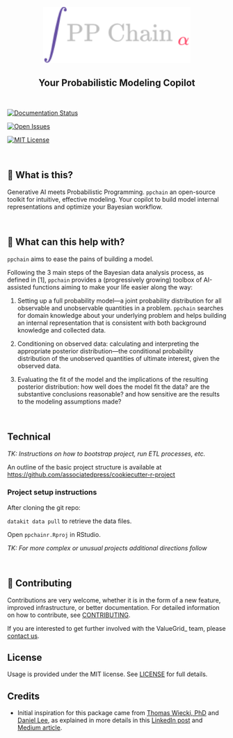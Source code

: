 <p align="center">
    <a href="https://ppchain.org" target="_blank">
        <img border="0" alt="PP Chain logo" src="https://github.com/shadowboxingskills/ppchainR/blob/master/logo.svg?raw=true" width="340" height="auto" style="background-color: transparent;
border: none;">
    </a>
</p>
<h2 align="center" style="border-bottom: none">Your Probabilistic Modeling Copilot</h2>

<br/>

[![Documentation Status](https://readthedocs.org/projects/ppchain/badge/?version=latest)](https://ppchain.readthedocs.io/en/latest/?version=latest)

[![Open Issues](https://img.shields.io/github/issues-raw/shadowboxingskills/ppchainR)](https://github.com/shadowboxingskills/ppchainR/issues)

[![MIT License](https://img.shields.io/badge/License-MIT-yellow.svg)](https://opensource.org/licenses/MIT)

<br/>

## 🤔 What is this?

Generative AI meets Probabilistic Programming.
`ppchain` an open-source toolkit for intuitive, effective modeling.
Your copilot to build model internal representations and optimize your Bayesian workflow.

<br>

## 🚀 What can this help with?

`ppchain` aims to ease the pains of building a model.

Following the 3 main steps of the Bayesian data analysis process, as defined in [1], `ppchain` provides a (progressively growing) toolbox of AI-assisted functions aiming to make your life easier along the way:

1. Setting up a full probability model—a joint probability distribution for all observable and unobservable quantities in a problem. `ppchain` searches for domain knowledge about your underlying problem and helps building an internal representation that is consistent with both background knowledge and collected data.

2. Conditioning on observed data: calculating and interpreting the appropriate posterior distribution—the conditional probability distribution of the unobserved quantities of ultimate interest, given the observed data.

3. Evaluating the fit of the model and the implications of the resulting posterior distribution: how well does the model fit the data? are the substantive conclusions reasonable? and how sensitive are the results to the modeling assumptions made?

<br>

## Technical

_TK: Instructions on how to bootstrap project, run ETL processes, etc._

An outline of the basic project structure is available at https://github.com/associatedpress/cookiecutter-r-project

### Project setup instructions

After cloning the git repo:

`datakit data pull` to retrieve the data files.

Open `ppchainr.Rproj` in RStudio.

_TK: For more complex or unusual projects additional directions follow_

<br>

## 💁 Contributing

Contributions are very welcome, whether it is in the form of a new feature, improved infrastructure, or better documentation.
For detailed information on how to contribute, see [CONTRIBUTING](https://github.com/shadowboxingskills/ppchainR/blob/master/CONTRIBUTING.rst).

If you are interested to get further involved with the ValueGrid\_ team, please [contact us](mailto:nawel@valuegrid.io?subject=[GitHub]%20PPChainR).

## License

Usage is provided under the MIT license.
See [LICENSE](https://github.com/shadowboxingskills/ppchainR/blob/master/LICENSE) for full details.

## Credits

- Initial inspiration for this package came from [Thomas Wiecki, PhD](https://www.linkedin.com/in/twiecki) and [Daniel Lee](https://www.linkedin.com/in/syclik), as explained in more details in this [LinkedIn post](https://www.linkedin.com/pulse/harnessing-gpts-next-significant-advancement-marc-fournier-carrie) and [Medium article](https://medium.com/@marc.fourniercarrie/harnessing-gpts-for-the-next-significant-advancement-in-probabilistic-programming-70ccfc33846f).
